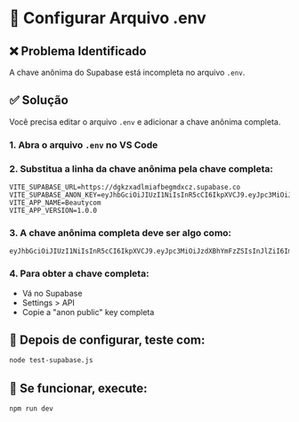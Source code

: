 # 🔧 Configurar Arquivo .env

## ❌ Problema Identificado

A chave anônima do Supabase está incompleta no arquivo `.env`. 

## ✅ Solução

Você precisa editar o arquivo `.env` e adicionar a chave anônima completa.

### 1. Abra o arquivo `.env` no VS Code
### 2. Substitua a linha da chave anônima pela chave completa:

```env
VITE_SUPABASE_URL=https://dgkzxadlmiafbegmdxcz.supabase.co
VITE_SUPABASE_ANON_KEY=eyJhbGciOiJIUzI1NiIsInR5cCI6IkpXVCJ9.eyJpc3MiOiJzdXBhYmFzZSIsInJlZiI6ImRna3p4YWRsbW1hZmJegmdxcz.supabase.co
VITE_APP_NAME=Beautycom
VITE_APP_VERSION=1.0.0
```

### 3. A chave anônima completa deve ser algo como:
```
eyJhbGciOiJIUzI1NiIsInR5cCI6IkpXVCJ9.eyJpc3MiOiJzdXBhYmFzZSIsInJlZiI6ImRna3p4YWRsbW1hZmJegmdxcz.supabase.co
```

### 4. Para obter a chave completa:
- Vá no Supabase
- Settings > API
- Copie a "anon public" key completa

## 🧪 Depois de configurar, teste com:

```bash
node test-supabase.js
```

## 🚀 Se funcionar, execute:

```bash
npm run dev
``` 